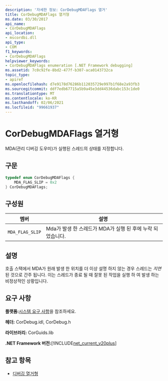 ```yaml
---
description: '자세한 정보: CorDebugMDAFlags 열거'
title: CorDebugMDAFlags 열거형
ms.date: 03/30/2017
api_name:
- CorDebugMDAFlags
api_location:
- mscordbi.dll
api_type:
- COM
f1_keywords:
- CorDebugMDAFlags
helpviewer_keywords:
- CorDebugMDAFlags enumeration [.NET Framework debugging]
ms.assetid: 7c0c92fe-8bd2-477f-b307-aca0143732ca
topic_type:
- apiref
ms.openlocfilehash: d7e9178d76286b112035729e997b1f68e2a93fb3
ms.sourcegitcommit: ddf7edb67715a5b9a45e3dd44536dabc153c1de0
ms.translationtype: MT
ms.contentlocale: ko-KR
ms.lasthandoff: 02/06/2021
ms.locfileid: "99661937"
---
```

# <a name="cordebugmdaflags-enumeration"></a>CorDebugMDAFlags 열거형

MDA(관리 디버깅 도우미)가 실행된 스레드의 상태를 지정합니다.  
  
## <a name="syntax"></a>구문  
  
```cpp  
typedef enum CorDebugMDAFlags {  
    MDA_FLAG_SLIP = 0x2  
} CorDebugMDAFlags;  
```  
  
## <a name="members"></a>구성원  
  
|멤버|설명|  
|------------|-----------------|  
|`MDA_FLAG_SLIP`|Mda가 발생 한 스레드가 MDA가 실행 된 후에 누락 되었습니다.|  
  
## <a name="remarks"></a>설명  

 호출 스택에서 MDA가 원래 발생 한 위치를 더 이상 설명 하지 않는 경우 스레드는 *지연* 된 것으로 간주 됩니다. 이는 스레드가 종료 될 때 잘못 된 작업을 실행 하 여 발생 하는 비정상적인 상황입니다.  
  
## <a name="requirements"></a>요구 사항  

 **플랫폼:**[시스템 요구 사항](../../get-started/system-requirements.md)을 참조하세요.  
  
 **헤더:** CorDebug.idl, CorDebug.h  
  
 **라이브러리:** CorGuids.lib  
  
 **.NET Framework 버전:**[!INCLUDE[net_current_v20plus](../../../../includes/net-current-v20plus-md.md)]  
  
## <a name="see-also"></a>참고 항목

- [디버깅 열거형](debugging-enumerations.md)
